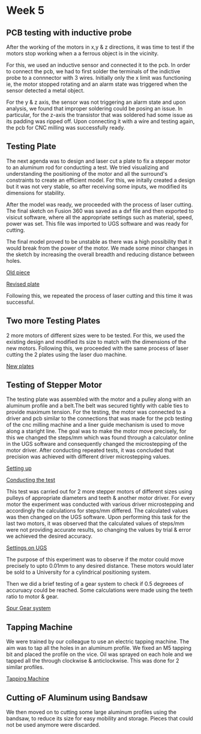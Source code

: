 # Week 5

## PCB testing with inductive probe

After the working of the motors in x,y & z directions, it was time to test if the motors stop working when a a ferrous object is in the vicinity.

For this, we used an inductive sensor and connected it to the pcb. In order to connect the pcb, we had to first solder the terminals of the indictive probe to a connnector with 3 wires. Initially only the x limit was functioning ie, the motor stopped rotating and an alarm state was triggered when the sensor detected a metal object.

For the y & z axis, the sensor was not triggering an alarm state and upon analysis, we found that improper soldering could be posing an issue. In particular, for the z-axis the transistor that was soldered had some issue as its padding was ripped off. Upon connecting it with a wire and testing again, the pcb for CNC milling was successfully ready.


## Testing Plate

The next agenda was to design and laser cut a plate to fix a stepper motor to an aluminum rod for conducting a test. We tried visualizing and understanding the positioning of the motor and all the surround's constraints to create an efficient model. For this, we initally created a design but it was not very stable, so after receiving some inputs, we modified its dimensions for stability.  

After the model was ready, we proceeded with the process of laser cutting. The final sketch on Fusion 360 was saved as a dxf file and then exported to visicut software, where all the appropriate settings such as material, speed, power was set. This file was imported to UGS software and was ready for cutting. 

The final model proved to be unstable as there was a high possibility that it would break from the power of the motor. We made some minor changes in the sketch by increasing the overall breadth and reducing distance between holes.

[Old piece](IMG23.jpeg)

[Revised plate](IMG24.jpeg)

Following this, we repeated the process of laser cutting and this time it was successful.

## Two more Testing Plates

2 more motors of different sizes were to be tested. For this, we used the existing design and modified its size to match with the dimensions of the new motors. Following this, we proceeded with the same process of laser cutting the 2 plates using the laser duo machine. 

[New plates](IMG28.jpeg)


## Testing of Stepper Motor

The testing plate was assembled with the motor and a pulley along with an aluminum profile and a belt.The belt was secured tightly with cable ties to provide maximum tension. For the testing, the motor was connected to a driver and pcb similar to the connections that was made for the pcb testing of the cnc milling machine and a liner guide mechanism is used to move along a staright line. The goal was to make the motor move precisely, for this we changed the steps/mm which was found through a calculator online in the UGS software and consequently changed the microstepping of the motor driver. After conducting repeated tests, it was concluded that precision was achieved with different driver microstepping values.

[Setting up](IMG25.jpeg)

[Conducting the test](IMG26.jpeg)

This test was carried out for 2 more stepper motors of different sizes using pulleys of appropriate diameters and teeth & another motor driver. For every motor the experiment was conducted with various driver microstepping and accordingly the calculations for steps/mm differed. The calculated values was then changed on the UGS software. Upon performing this task for the last two motors, it was observed that the calculated values of steps/mm were not providing accurate results, so changing the values by trial & error we achieved the desired accuracy.

[Settings on UGS](IMG29.png)


The purpose of this experiment was to observe if the motor could move precisely to upto 0.01mm to any desired distance. These motors would later be sold to a University for a cylindrical positioning system.

Then we did a brief testing of a gear system to check if 0.5 degreees of accuruacy could be reached. Some calculations were made using the teeth ratio to motor & gear.

[Spur Gear system](IMG30.jpeg)

## Tapping Machine

We were trained by our colleague to use an electric tapping machine. The aim was to tap all the holes in an aluminum profile. We fixed an M5 tapping bit and placed the profile on the vice. Oil was sprayed on each hole and we tapped all the through clockwise & anticlockwise. This was done for 2 similar profiles.

[Tapping Machine](IMG27.jpeg)

## Cutting oF Aluminum using Bandsaw

We then moved on to cutting some large aluminum profiles using the bandsaw, to reduce its size for easy mobility and storage. Pieces that could not be used anymore were discarded.




